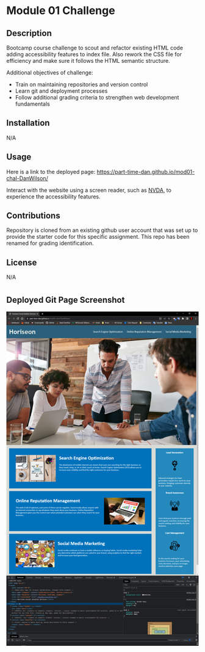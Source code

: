 # Module 01 Challenge

## Description

Bootcamp course challenge to scout and refactor existing HTML code adding accessibility features to index file. Also rework the CSS file for efficiency and make sure it follows the HTML semantic structure.

Additional objectives of challenge: 

- Train on maintaining repositories and version control 
- Learn git and deployment processes
- Follow additional grading criteria to strengthen web development fundamentals

## Installation

N/A

## Usage

Here is a link to the deployed page: https://part-time-dan.github.io/mod01-chal-DanWilson/

Interact with the website using a screen reader, such as [NVDA](https://www.nvaccess.org/download/), to experience the accessibility features.

## Contributions

Repository is cloned from an existing github user account that was set up to provide the starter code for this specific assignment. This repo has been renamed for grading identification.

## License

N/A

#

## Deployed Git Page Screenshot

![Deployed module 01 challenge](./assets/images/mod01chaldeploy.PNG)
